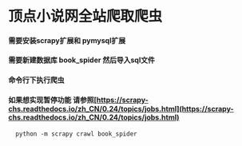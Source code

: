 # 顶点小说网全站爬取爬虫
#### 需要安装scrapy扩展和 pymysql扩展
#### 需要新建数据库 book_spider 然后导入sql文件
#### 命令行下执行爬虫
#### 如果想实现暂停功能 请参照[https://scrapy-chs.readthedocs.io/zh_CN/0.24/topics/jobs.html](https://scrapy-chs.readthedocs.io/zh_CN/0.24/topics/jobs.html)
```
  python -m scrapy crawl book_spider
